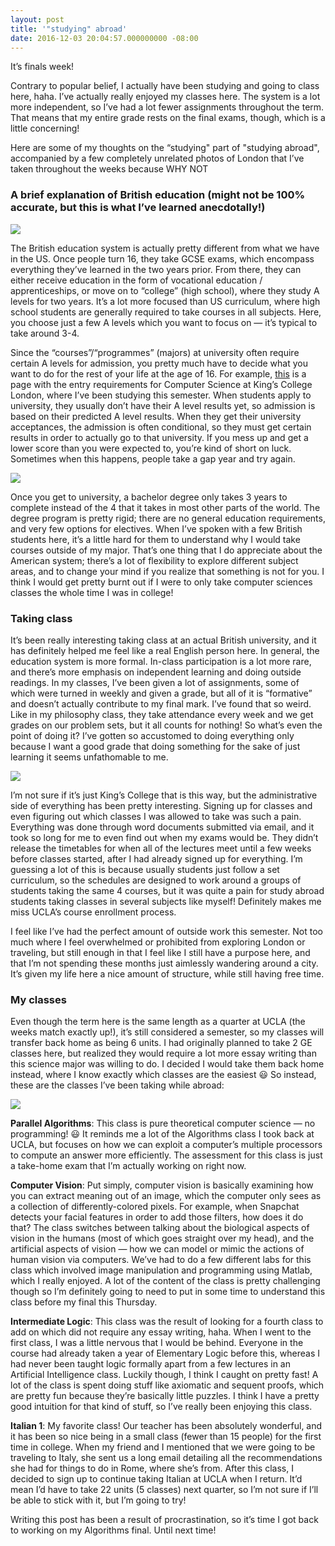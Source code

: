 ```yaml
---
layout: post
title: '"studying" abroad'
date: 2016-12-03 20:04:57.000000000 -08:00
---
```

It’s finals week!

Contrary to popular belief, I actually have been studying and going to class here, haha. I’ve actually really enjoyed my classes here. The system is a lot more independent, so I’ve had a lot fewer assignments throughout the term. That means that my entire grade rests on the final exams, though, which is a little concerning!

Here are some of my thoughts on the “studying" part of "studying abroad", accompanied by a few completely unrelated photos of London that I’ve taken throughout the weeks because WHY NOT


### A brief explanation of British education (might not be 100% accurate, but this is what I’ve learned anecdotally!)

<img class="col two right" src="/img/studying-abroad-1.jpg">

The British education system is actually pretty different from what we have in the US. Once people turn 16, they take GCSE exams, which encompass everything they’ve learned in the two years prior. From there, they can either receive education in the form of vocational education / apprenticeships, or move on to “college” (high school), where they study A levels for two years. It’s a lot more focused than US curriculum, where high school students are generally required to take courses in all subjects. Here, you choose just a few A levels which you want to focus on — it’s typical to take around 3-4.

Since the “courses”/“programmes” (majors) at university often require certain A levels for admission, you pretty much have to decide what you want to do for the rest of your life at the age of 16. For example, <a href="http://www.kcl.ac.uk/study/undergraduate/courses/computer-science-bsc.aspx" target="_blank" rel="noopener noreferrer">this</a> is a page with the entry requirements for Computer Science at King’s College London, where I’ve been studying this semester. When students apply to university, they usually don’t have their A level results yet, so admission is based on their predicted A level results. When they get their university acceptances, the admission is often conditional, so they must get certain results in order to actually go to that university. If you mess up and get a lower score than you were expected to, you’re kind of short on luck. Sometimes when this happens, people take a gap year and try again.

<img class="col two left" src="/img/studying-abroad-2.jpg">

Once you get to university, a bachelor degree only takes 3 years to complete instead of the 4 that it takes in most other parts of the world. The degree program is pretty rigid; there are no general education requirements, and very few options for electives. When I’ve spoken with a few British students here, it’s a little hard for them to understand why I would take courses outside of my major. That’s one thing that I do appreciate about the American system; there’s a lot of flexibility to explore different subject areas, and to change your mind if you realize that something is not for you. I think I would get pretty burnt out if I were to only take computer sciences classes the whole time I was in college!


### Taking class

It’s been really interesting taking class at an actual British university, and it has definitely helped me feel like a real English person here. In general, the education system is more formal. In-class participation is a lot more rare, and there’s more emphasis on independent learning and doing outside readings. In my classes, I’ve been given a lot of assignments, some of which were turned in weekly and given a grade, but all of it is “formative” and doesn’t actually contribute to my final mark. I’ve found that so weird. Like in my philosophy class, they take attendance every week and we get grades on our problem sets, but it all counts for nothing! So what’s even the point of doing it? I’ve gotten so accustomed to doing everything only because I want a good grade that doing something for the sake of just learning it seems unfathomable to me.

<img class="col two right" src="/img/studying-abroad-3.jpg">

I’m not sure if it’s just King’s College that is this way, but the administrative side of everything has been pretty interesting. Signing up for classes and even figuring out which classes I was allowed to take was such a pain. Everything was done through word documents submitted via email, and it took so long for me to even find out when my exams would be. They didn’t release the timetables for when all of the lectures meet until a few weeks before classes started, after I had already signed up for everything. I’m guessing a lot of this is because usually students just follow a set curriculum, so the schedules are designed to work around a groups of students taking the same 4 courses, but it was quite a pain for study abroad students taking classes in several subjects like myself! Definitely makes me miss UCLA’s course enrollment process.

I feel like I’ve had the perfect amount of outside work this semester. Not too much where I feel overwhelmed or prohibited from exploring London or traveling, but still enough in that I feel like I still have a purpose here, and that I’m not spending these months just aimlessly wandering around a city. It’s given my life here a nice amount of structure, while still having free time.


### My classes

Even though the term here is the same length as a quarter at UCLA (the weeks match exactly up!), it’s still considered a semester, so my classes will transfer back home as being 6 units. I had originally planned to take 2 GE classes here, but realized they would require a lot more essay writing than this science major was willing to do. I decided I would take them back home instead, where I know exactly which classes are the easiest 😃 So instead, these are the classes I’ve been taking while abroad:

<img class="col half left" src="/img/studying-abroad-4.jpg">

<strong>Parallel Algorithms</strong>: This class is pure theoretical computer science — no programming! 😃 It reminds me a lot of the Algorithms class I took back at UCLA, but focuses on how we can exploit a computer’s multiple processors to compute an answer more efficiently. The assessment for this class is just a take-home exam that I’m actually working on right now.

<strong>Computer Vision</strong>: Put simply, computer vision is basically examining how you can extract meaning out of an image, which the computer only sees as a collection of differently-colored pixels. For example, when Snapchat detects your facial features in order to add those filters, how does it do that? The class switches between talking about the biological aspects of vision in the humans (most of which goes straight over my head), and the artificial aspects of vision — how we can model or mimic the actions of human vision via computers. We’ve had to do a few different labs for this class which involved image manipulation and programming using Matlab, which I really enjoyed. A lot of the content of the class is pretty challenging though so I’m definitely going to need to put in some time to understand this class before my final this Thursday.

<strong>Intermediate Logic</strong>: This class was the result of looking for a fourth class to add on which did not require any essay writing, haha. When I went to the first class, I was a little nervous that I would be behind. Everyone in the course had already taken a year of Elementary Logic before this, whereas I had never been taught logic formally apart from a few lectures in an Artificial Intelligence class. Luckily though, I think I caught on pretty fast! A lot of the class is spent doing stuff like axiomatic and sequent proofs, which are pretty fun because they’re basically little puzzles. I think I have a pretty good intuition for that kind of stuff, so I’ve really been enjoying this class.

<strong>Italian 1</strong>: My favorite class! Our teacher has been absolutely wonderful, and it has been so nice being in a small class (fewer than 15 people) for the first time in college. When my friend and I mentioned that we were going to be traveling to Italy, she sent us a long email detailing all the recommendations she had for things to do in Rome, where she’s from. After this class, I decided to sign up to continue taking Italian at UCLA when I return. It’d mean I’d have to take 22 units (5 classes) next quarter, so I’m not sure if I’ll be able to stick with it, but I’m going to try!

Writing this post has been a result of procrastination, so it’s time I got back to working on my Algorithms final. Until next time!
